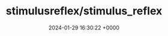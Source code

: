 ---
title: "stimulusreflex/stimulus_reflex"
link: "https://github.com/stimulusreflex/stimulus_reflex"
date: "2024-01-29 16:30:22 +0000"
description: "Build reactive applications with the Rails tooling you already know and love."
category: "github"
---